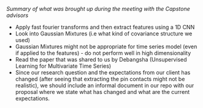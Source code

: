 *Summary of what was brought up during the meeting with the Capstone advisors*
- Apply fast fourier transforms and then extract features using a 1D CNN
- Look into Gaussian Mixtures (i.e what kind of covariance structure we used)
- Gaussian Mixtures might not be appropriate for time series model (even if applied to the features) - do not perform well in high dimensionality
- Read the paper that was shared to us by Debangsha (Unsupervised Learning for Multivariate Time Series)
- Since our research question and the expectations from our client has changed (after seeing that extracting the pin contacts might not be realistic), we should include an informal document in our repo with our proposal where we state what has changed and what are the current expectations.
